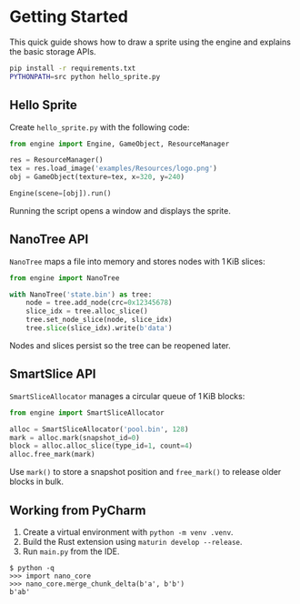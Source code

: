 # Getting Started

This quick guide shows how to draw a sprite using the engine and explains the
basic storage APIs.

```bash
pip install -r requirements.txt
PYTHONPATH=src python hello_sprite.py
```

## Hello Sprite
Create `hello_sprite.py` with the following code:
```python
from engine import Engine, GameObject, ResourceManager

res = ResourceManager()
tex = res.load_image('examples/Resources/logo.png')
obj = GameObject(texture=tex, x=320, y=240)

Engine(scene=[obj]).run()
```
Running the script opens a window and displays the sprite.

## NanoTree API
`NanoTree` maps a file into memory and stores nodes with 1 KiB slices:
```python
from engine import NanoTree

with NanoTree('state.bin') as tree:
    node = tree.add_node(crc=0x12345678)
    slice_idx = tree.alloc_slice()
    tree.set_node_slice(node, slice_idx)
    tree.slice(slice_idx).write(b'data')
```
Nodes and slices persist so the tree can be reopened later.

## SmartSlice API
`SmartSliceAllocator` manages a circular queue of 1 KiB blocks:
```python
from engine import SmartSliceAllocator

alloc = SmartSliceAllocator('pool.bin', 128)
mark = alloc.mark(snapshot_id=0)
block = alloc.alloc_slice(type_id=1, count=4)
alloc.free_mark(mark)
```
Use `mark()` to store a snapshot position and `free_mark()` to release
older blocks in bulk.

## Working from PyCharm
1. Create a virtual environment with `python -m venv .venv`.
2. Build the Rust extension using `maturin develop --release`.
3. Run `main.py` from the IDE.

```
$ python -q
>>> import nano_core
>>> nano_core.merge_chunk_delta(b'a', b'b')
b'ab'
```
